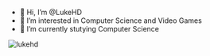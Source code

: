 - 👋 Hi, I’m @LukeHD
- 👀 I’m interested in Computer Science and Video Games
- 🌱 I’m currently stutying Computer Science

<img align="left" src="https://github-readme-stats.vercel.app/api/top-langs?username=lukehd&show_icons=true&locale=en&layout=compact" alt="lukehd" />

<!---
LukeHD/LukeHD is a ✨ special ✨ repository because its `README.md` (this file) appears on your GitHub profile.
You can click the Preview link to take a look at your changes.
--->
